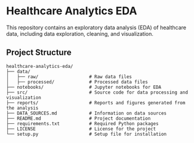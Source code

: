 # Healthcare Analytics EDA

This repository contains an exploratory data analysis (EDA) of healthcare data, including data exploration, cleaning, and visualization. 

## Project Structure

```plaintext
healthcare-analytics-eda/
├── data/
│   ├── raw/                   # Raw data files
│   ├── processed/             # Processed data files
├── notebooks/                 # Jupyter notebooks for EDA
├── src/                       # Source code for data processing and visualization
├── reports/                   # Reports and figures generated from the analysis
├── DATA_SOURCES.md            # Information on data sources
├── README.md                  # Project documentation
├── requirements.txt           # Required Python packages
├── LICENSE                    # License for the project
└── setup.py                   # Setup file for installation
